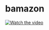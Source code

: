 # bamazon

[![Watch the video](https://i.imgur.com/XwA5S565gzI.png)](https://youtu.be/XwA5S565gzI)

